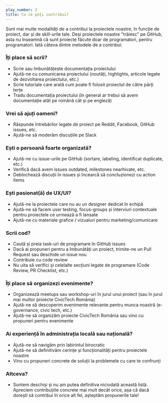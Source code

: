 ```yaml
---
play_number: 2
title: Cu ce poți contribui?
---
```


Sunt mai multe modalități de a contribui la proiectele noastre, în funcție de proiect, dar și de skill-urile tale. Deși proiectele noastre "trăiesc" pe GitHub, asta nu înseamnă că sunt proiecte făcute doar de programatori, pentru programatori. Iată câteva dintre metodele de a contribui:

### Îți place să scrii?

-  Scrie sau îmbunătățește documentația proiectului
-  Ajută-ne cu comunicarea proiectului (noutăți, highlights, articole legate de dezvoltarea proiectului, etc.)
-  Scrie tutoriale care arată cum poate fi folosit proiectul de către părți terțe
-  Tradu documentația proiectului (în general ar trebui să avem documentație atât pe română cât și pe engleză)


### Vrei să ajuți oameni?

-  Răspunde întrebărilor legate de proiect pe Reddit, Facebook, GitHub issues, etc.
-  Ajută-ne să moderăm discuțiile pe Slack

### Ești o persoană foarte organizată?

-  Ajută-ne cu issue-urile pe GitHub (sortare, labeling, identificat duplicate, etc.)
-  Verifică dacă avem issues outdated, milestones nearhivate, etc.
-  Deblochează discuții în issues și încearcă să concluzionezi cu action items

### Ești pasionat(ă) de UX/UI?

-  Ajută-ne la proiectele care nu au un designer dedicat în echipă 
-  Ajută-ne să facem user testing, focus-groups și interviuri contextuale pentru proiectele ce urmează a fi lansate
-  Ajută-ne cu materiale grafice / vizualuri pentru marketing/comunicare


### Scrii cod?

-  Caută și preia task-uri de programare în GitHub issues
-  Dacă ai propuneri pentru a îmbunătăți un proiect, trimite-ne un Pull Request sau deschide un issue nou
-  Contribuie cu code review 
-  Nu uita să verifici și celelalte secțiuni legate de programare (Code Review, PR Checklist, etc.)

### Îți place să organizezi evenimente?

-  Organizează meetups sau workshop-uri în jurul unui proiect (sau în jurul mai multor proiecte CivicTech România)
-  Ajută-ne să descoperim evenimente relevante pentru munca noastră (e-governance, civic tech, etc.)
-  Ajută-ne să organizăm proiecte CivicTech România sau vino cu propuneri pentru evenimente 

### Ai experiență în administrația locală sau națională?

-  Ajută-ne să navigăm prin labirintul birocratic
-  Ajută-ne să definitivăm cerințe și funcționalități pentru proiectele noastre
-  Vino cu propuneri concrete de soluții la problemele cu care te confrunți


### Altceva?

-  Suntem deschiși și nu am putea definitiva niciodată această listă. Apreciem contribuțiile concrete mai mult decât orice, așa că dacă dorești să contribui în orice alt fel, așteptăm propunerile tale! 

